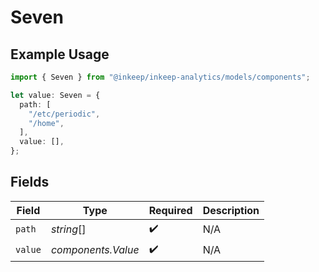 # Seven

## Example Usage

```typescript
import { Seven } from "@inkeep/inkeep-analytics/models/components";

let value: Seven = {
  path: [
    "/etc/periodic",
    "/home",
  ],
  value: [],
};
```

## Fields

| Field              | Type               | Required           | Description        |
| ------------------ | ------------------ | ------------------ | ------------------ |
| `path`             | *string*[]         | :heavy_check_mark: | N/A                |
| `value`            | *components.Value* | :heavy_check_mark: | N/A                |